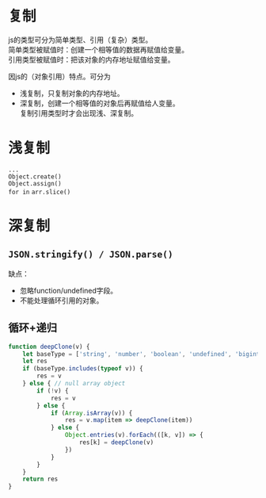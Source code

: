 # 复制
js的类型可分为简单类型、引用（复杂）类型。  
简单类型被赋值时：创建一个相等值的数据再赋值给变量。  
引用类型被赋值时：把该对象的内存地址赋值给变量。  

因js的（对象引用）特点。可分为  
- 浅复制，只复制对象的内存地址。  
- 深复制，创建一个相等值的对象后再赋值给人变量。  
复制引用类型时才会出现浅、深复制。  

# 浅复制
`...`  
`Object.create()`  
`Object.assign()`  
`for in`
`arr.slice()`

# 深复制
## `JSON.stringify() / JSON.parse()`  
缺点：  
- 忽略function/undefined字段。  
- 不能处理循环引用的对象。  
## 循环+递归
``` js
function deepClone(v) {
    let baseType = ['string', 'number', 'boolean', 'undefined', 'bigint', 'symbol']
    let res
    if (baseType.includes(typeof v)) {
        res = v
    } else { // null array object
        if (!v) {
            res = v
        } else {
            if (Array.isArray(v)) {
                res = v.map(item => deepClone(item))
            } else {
                Object.entries(v).forEach(([k, v]) => {
                    res[k] = deepClone(v)
                })
            }
        }
    }
    return res
}
```